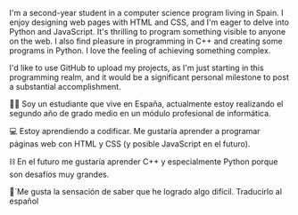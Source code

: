 I'm a second-year student in a computer science program living in Spain. I enjoy designing web pages with HTML and CSS, and I'm eager to delve into Python and JavaScript. It's thrilling to program something visible to anyone on the web. I also find pleasure in programming in C++ and creating some programs in Python. I love the feeling of achieving something complex.

I'd like to use GitHub to upload my projects, as I'm just starting in this programming realm, and it would be a significant personal milestone to post a substantial accomplishment.


👨‍🎓 Soy un estudiante que vive en España, actualmente estoy realizando el segundo año de grado medio en un módulo profesional de informática.

💻 Estoy aprendiendo a codificar. Me gustaría aprender a programar páginas web con HTML y CSS (y posible JavaScript en el futuro). 

⛓ En el futuro me gustaría aprender C++ y especialmente Python porque son desafíos muy grandes. 

💪´Me gusta la sensación de saber que he logrado algo difícil. Traducirlo al español
